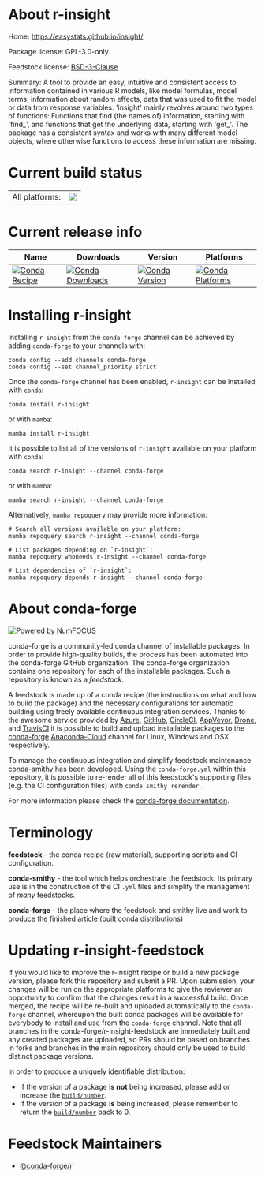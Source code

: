 About r-insight
===============

Home: https://easystats.github.io/insight/

Package license: GPL-3.0-only

Feedstock license: [BSD-3-Clause](https://github.com/conda-forge/r-insight-feedstock/blob/main/LICENSE.txt)

Summary: A tool to provide an easy, intuitive and consistent access to  information contained in various R models, like model formulas, model terms,  information about random effects, data that was used to fit the model or  data from response variables. 'insight' mainly revolves around two types  of functions: Functions that find (the names of) information, starting with  'find_', and functions that get the underlying data, starting with 'get_'.  The package has a consistent syntax and works with many different model  objects, where otherwise functions to access these information are missing.

Current build status
====================


<table><tr><td>All platforms:</td>
    <td>
      <a href="https://dev.azure.com/conda-forge/feedstock-builds/_build/latest?definitionId=6406&branchName=main">
        <img src="https://dev.azure.com/conda-forge/feedstock-builds/_apis/build/status/r-insight-feedstock?branchName=main">
      </a>
    </td>
  </tr>
</table>

Current release info
====================

| Name | Downloads | Version | Platforms |
| --- | --- | --- | --- |
| [![Conda Recipe](https://img.shields.io/badge/recipe-r--insight-green.svg)](https://anaconda.org/conda-forge/r-insight) | [![Conda Downloads](https://img.shields.io/conda/dn/conda-forge/r-insight.svg)](https://anaconda.org/conda-forge/r-insight) | [![Conda Version](https://img.shields.io/conda/vn/conda-forge/r-insight.svg)](https://anaconda.org/conda-forge/r-insight) | [![Conda Platforms](https://img.shields.io/conda/pn/conda-forge/r-insight.svg)](https://anaconda.org/conda-forge/r-insight) |

Installing r-insight
====================

Installing `r-insight` from the `conda-forge` channel can be achieved by adding `conda-forge` to your channels with:

```
conda config --add channels conda-forge
conda config --set channel_priority strict
```

Once the `conda-forge` channel has been enabled, `r-insight` can be installed with `conda`:

```
conda install r-insight
```

or with `mamba`:

```
mamba install r-insight
```

It is possible to list all of the versions of `r-insight` available on your platform with `conda`:

```
conda search r-insight --channel conda-forge
```

or with `mamba`:

```
mamba search r-insight --channel conda-forge
```

Alternatively, `mamba repoquery` may provide more information:

```
# Search all versions available on your platform:
mamba repoquery search r-insight --channel conda-forge

# List packages depending on `r-insight`:
mamba repoquery whoneeds r-insight --channel conda-forge

# List dependencies of `r-insight`:
mamba repoquery depends r-insight --channel conda-forge
```


About conda-forge
=================

[![Powered by
NumFOCUS](https://img.shields.io/badge/powered%20by-NumFOCUS-orange.svg?style=flat&colorA=E1523D&colorB=007D8A)](https://numfocus.org)

conda-forge is a community-led conda channel of installable packages.
In order to provide high-quality builds, the process has been automated into the
conda-forge GitHub organization. The conda-forge organization contains one repository
for each of the installable packages. Such a repository is known as a *feedstock*.

A feedstock is made up of a conda recipe (the instructions on what and how to build
the package) and the necessary configurations for automatic building using freely
available continuous integration services. Thanks to the awesome service provided by
[Azure](https://azure.microsoft.com/en-us/services/devops/), [GitHub](https://github.com/),
[CircleCI](https://circleci.com/), [AppVeyor](https://www.appveyor.com/),
[Drone](https://cloud.drone.io/welcome), and [TravisCI](https://travis-ci.com/)
it is possible to build and upload installable packages to the
[conda-forge](https://anaconda.org/conda-forge) [Anaconda-Cloud](https://anaconda.org/)
channel for Linux, Windows and OSX respectively.

To manage the continuous integration and simplify feedstock maintenance
[conda-smithy](https://github.com/conda-forge/conda-smithy) has been developed.
Using the ``conda-forge.yml`` within this repository, it is possible to re-render all of
this feedstock's supporting files (e.g. the CI configuration files) with ``conda smithy rerender``.

For more information please check the [conda-forge documentation](https://conda-forge.org/docs/).

Terminology
===========

**feedstock** - the conda recipe (raw material), supporting scripts and CI configuration.

**conda-smithy** - the tool which helps orchestrate the feedstock.
                   Its primary use is in the construction of the CI ``.yml`` files
                   and simplify the management of *many* feedstocks.

**conda-forge** - the place where the feedstock and smithy live and work to
                  produce the finished article (built conda distributions)


Updating r-insight-feedstock
============================

If you would like to improve the r-insight recipe or build a new
package version, please fork this repository and submit a PR. Upon submission,
your changes will be run on the appropriate platforms to give the reviewer an
opportunity to confirm that the changes result in a successful build. Once
merged, the recipe will be re-built and uploaded automatically to the
`conda-forge` channel, whereupon the built conda packages will be available for
everybody to install and use from the `conda-forge` channel.
Note that all branches in the conda-forge/r-insight-feedstock are
immediately built and any created packages are uploaded, so PRs should be based
on branches in forks and branches in the main repository should only be used to
build distinct package versions.

In order to produce a uniquely identifiable distribution:
 * If the version of a package **is not** being increased, please add or increase
   the [``build/number``](https://docs.conda.io/projects/conda-build/en/latest/resources/define-metadata.html#build-number-and-string).
 * If the version of a package **is** being increased, please remember to return
   the [``build/number``](https://docs.conda.io/projects/conda-build/en/latest/resources/define-metadata.html#build-number-and-string)
   back to 0.

Feedstock Maintainers
=====================

* [@conda-forge/r](https://github.com/conda-forge/r/)

